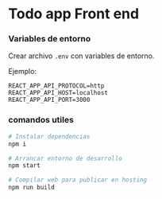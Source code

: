 # Todo app Front end

### Variables de entorno
Crear archivo `.env` con variables de entorno.

Ejemplo:
```
REACT_APP_API_PROTOCOL=http
REACT_APP_API_HOST=localhost
REACT_APP_API_PORT=3000
```

### comandos utiles
```bash
# Instalar dependencias
npm i

# Arrancar entorno de desarrollo
npm start

# Compilar web para publicar en hosting
npm run build
```
